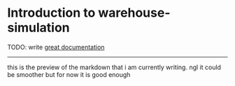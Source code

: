 # Introduction to warehouse-simulation

TODO: write [great documentation](http://jacobian.org/writing/what-to-write/)

---

this is the preview of the markdown that i am currently writing. ngl it could be smoother but for
now it is good enough
